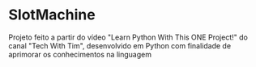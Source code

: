 # SlotMachine
Projeto feito a partir do vídeo "Learn Python With This ONE Project!" do canal "Tech With Tim", desenvolvido em Python com finalidade de aprimorar os conhecimentos na linguagem  
